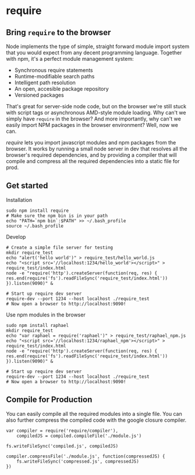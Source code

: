 require
=======

Bring `require` to the browser
-------------------------------

Node implements the type of simple, straight forward module import system that you would expect
from any decent programming language. Together with npm, it's a perfect module management system:

 - Synchronous require statements
 - Runtime-modifiable search paths
 - Intelligent path resolution
 - An open, accesible package repository
 - Versioned packages

That's great for server-side node code, but on the browser we're still stuck with script tags or
asynchronous AMD-style module loading. Why can't we simply have `require` in the browser? And more
importantly, why can't we easily import NPM packages in the browser environment? Well, now we can.

*require* lets you import javascript modules and npm packages from the browser. It works by running
a small node server in dev that resolves all the browser's required dependencies, and by providing
a compiler that will compile and compress all the required dependencies into a static file for prod.

Get started
-----------

Installation
	
	sudo npm install require
	# Make sure the npm bin is in your path
	echo "PATH=`npm bin`:$PATH" >> ~/.bash_profile
	source ~/.bash_profile

Develop

	# Create a simple file server for testing
	mkdir require_test
	echo "alert('hello world')" > require_test/hello_world.js
	echo "<script src='//localhost:1234/hello_world'></script>" > require_test/index.html
	node -e "require('http').createServer(function(req, res) { res.end(require('fs').readFileSync('require_test/index.html')) }).listen(9090)" &
	
	# Start up require dev server
	require-dev --port 1234 --host localhost ./require_test
	# Now open a browser to http://localhost:9090!

Use npm modules in the browser

	sudo npm install raphael
	mkdir require_test
	echo "var raphael = require('raphael')" > require_test/raphael_npm.js
	echo "<script src='//localhost:1234/raphael_npm'></script>" > require_test/index.html
	node -e "require('http').createServer(function(req, res) { res.end(require('fs').readFileSync('require_test/index.html')) }).listen(9090)" &

	# Start up require dev server
	require-dev --port 1234 --host localhost ./require_test
	# Now open a browser to http://localhost:9090!

Compile for Production
----------------------
You can easily compile all the required modules into a single file. You can also further compress the compiled
code with the google closure compiler.
	
	var compiler = require('require/compiler'),
		compiledJS = compiled.compileFile('./module.js')
	
	fs.writeFileSync('compiled.js', compiledJS)
	
	compiler.compressFile('./module.js', function(compressedJS) {
		fs.writeFileSync('compressed.js', compressedJS)
	})

